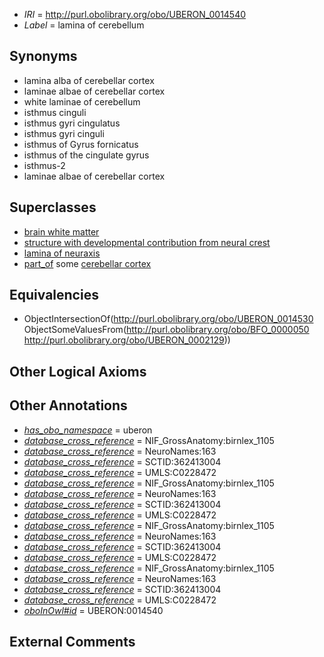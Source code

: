  * *IRI* = http://purl.obolibrary.org/obo/UBERON_0014540
 * *Label* = lamina of cerebellum

## Synonyms

 * lamina alba of cerebellar cortex
 * laminae albae of cerebellar cortex
 * white laminae of cerebellum
 * isthmus cinguli
 * isthmus gyri cingulatus
 * isthmus gyri cinguli
 * isthmus of Gyrus fornicatus
 * isthmus of the cingulate gyrus
 * isthmus-2
 * laminae albae of cerebellar cortex

## Superclasses

 * [brain white matter](../../UBERON/44/UBERON_0003544.md)
 * [structure with developmental contribution from neural crest](../../UBERON/14/UBERON_0010314.md)
 * [lamina of neuraxis](../../UBERON/30/UBERON_0014530.md)
 * [part_of](../../BFO/50/BFO_0000050.md) some [cerebellar cortex](../../UBERON/29/UBERON_0002129.md)

## Equivalencies

 * ObjectIntersectionOf(<http://purl.obolibrary.org/obo/UBERON_0014530> ObjectSomeValuesFrom(<http://purl.obolibrary.org/obo/BFO_0000050> <http://purl.obolibrary.org/obo/UBERON_0002129>))

## Other Logical Axioms


## Other Annotations

 * *[has_obo_namespace](../../ce/oboInOwl#hasOBONamespace.md)* = uberon
 * *[database_cross_reference](../../ef/oboInOwl#hasDbXref.md)* = NIF_GrossAnatomy:birnlex_1105
 * *[database_cross_reference](../../ef/oboInOwl#hasDbXref.md)* = NeuroNames:163
 * *[database_cross_reference](../../ef/oboInOwl#hasDbXref.md)* = SCTID:362413004
 * *[database_cross_reference](../../ef/oboInOwl#hasDbXref.md)* = UMLS:C0228472
 * *[database_cross_reference](../../ef/oboInOwl#hasDbXref.md)* = NIF_GrossAnatomy:birnlex_1105
 * *[database_cross_reference](../../ef/oboInOwl#hasDbXref.md)* = NeuroNames:163
 * *[database_cross_reference](../../ef/oboInOwl#hasDbXref.md)* = SCTID:362413004
 * *[database_cross_reference](../../ef/oboInOwl#hasDbXref.md)* = UMLS:C0228472
 * *[database_cross_reference](../../ef/oboInOwl#hasDbXref.md)* = NIF_GrossAnatomy:birnlex_1105
 * *[database_cross_reference](../../ef/oboInOwl#hasDbXref.md)* = NeuroNames:163
 * *[database_cross_reference](../../ef/oboInOwl#hasDbXref.md)* = SCTID:362413004
 * *[database_cross_reference](../../ef/oboInOwl#hasDbXref.md)* = UMLS:C0228472
 * *[database_cross_reference](../../ef/oboInOwl#hasDbXref.md)* = NIF_GrossAnatomy:birnlex_1105
 * *[database_cross_reference](../../ef/oboInOwl#hasDbXref.md)* = NeuroNames:163
 * *[database_cross_reference](../../ef/oboInOwl#hasDbXref.md)* = SCTID:362413004
 * *[database_cross_reference](../../ef/oboInOwl#hasDbXref.md)* = UMLS:C0228472
 * *[oboInOwl#id](../../id/oboInOwl#id.md)* = UBERON:0014540

## External Comments

